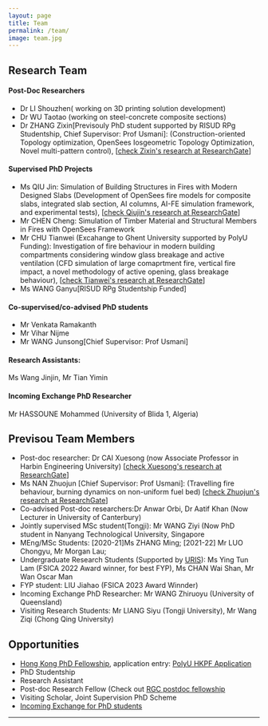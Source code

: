 ```yaml
---
layout: page
title: Team
permalink: /team/
image: team.jpg
---
```


## Research Team
#### Post-Doc Researchers
* Dr LI Shouzhen( working on 3D printing solution development)
* Dr WU Taotao (working on steel-concrete composite sections)
* Dr ZHANG Zixin[Previsouly PhD student supported by RISUD RPg Studentship, Chief Supervisor: Prof Usmani]:
(Construction-oriented Topology optimization, OpenSees Iosgeometric Topology Optimization, Novel multi-pattern control),
[[check Zixin's research at ResearchGate](https://www.researchgate.net/profile/Zixin-Zhang-2)]

#### Supervised PhD Projects
* Ms QIU Jin: Simulation of Building Structures in Fires with Modern Designed Slabs 
(Development of OpenSees fire models for composite slabs, integrated slab section, AI columns, AI-FE simulation framework, and experimental tests), [[check Qiujin's research at ResearchGate](https://www.researchgate.net/profile/Jin-Qiu-18/research)]
* Mr CHEN Cheng: Simulation of Timber Material and Structural Members in Fires with OpenSees Framework
* Mr CHU Tianwei (Excahange to Ghent University supported by PolyU Funding): Investigation of fire behaviour in modern building compartments considering window glass breakage and active ventilation (CFD simulation of large comaprtment fire, vertical fire impact, a novel methodology of active opening, glass breakage behaviour), [[check Tianwei's research at ResearchGate](https://www.researchgate.net/profile/Tianwei-Chu)]
* Ms WANG Ganyu[RISUD RPg Studentship Funded]

#### Co-supervised/co-advised PhD students
* Mr Venkata Ramakanth
* Mr Vihar Nijme
* Mr WANG Junsong[Chief Supervisor: Prof Usmani]

#### Research Assistants: 
Ms Wang Jinjin, Mr Tian Yimin

#### Incoming Exchange PhD Researcher
Mr HASSOUNE Mohammed (University of Blida 1, Algeria)

## Previsou Team Members
* Post-doc researcher: Dr CAI Xuesong (now Associate Professor in Harbin Engineering University)
[[check Xuesong's research at ResearchGate](https://www.researchgate.net/profile/Xuesong-Cai-3)]
* Ms NAN Zhuojun [Chief Supervisor: Prof Usmani]:
(Travelling fire behaviour, burning dynamics on non-uniform fuel bed)
[[check Zhuojun's research at ResearchGate](https://www.researchgate.net/profile/Zhuojun-Nan)]
* Co-advised Post-doc researchers:Dr Anwar Orbi, Dr Aatif Khan (Now Lecturer in University of Canterbury)
* Jointly supervised MSc student(Tongji): Mr WANG Ziyi (Now PhD student in Nanyang Technological University, Singapore
* MEng/MSc Students: [2020-21]Ms ZHANG Ming; [2021-22] Mr LUO Chongyu, Mr Morgan Lau;
* Undergraduate Research Students (Supported by [URIS](https://www.polyu.edu.hk/ous/uris/about-uris/)): Ms Ying Tun Lam (FSICA 2022 Award winner, for best FYP), Ms CHAN Wai Shan, Mr Wan Oscar Man
* FYP student: LIU Jiahao (FSICA 2023 Award Winnder)
* Incoming Exchange PhD Researcher: Mr WANG Zhiruoyu (University of Queensland)
* Visiting Research Students: Mr LIANG Siyu (Tongji University), Mr Wang Ziqi (Chong Qing University)

## Opportunities
* [Hong Kong PhD Fellowship](https://www.polyu.edu.hk/gs/hkpfs/what_is_the_fellowship.html), application entry: [PolyU HKPF Application](https://www.polyu.edu.hk/gs/hkpfs/how_to_apply.html)
* PhD Studentship
* Research Assistant
* Post-doc Research Fellow (Check out [RGC postdoc fellowship](https://www.ugc.edu.hk/eng/rgc/funding_opport/pdfs/)
* Visiting Scholar, Joint Supervision PhD Scheme
* [Incoming Exchange for PhD students](https://www.polyu.edu.hk/en/geo/exchange-and-study-abroad/incoming-students/)

***

